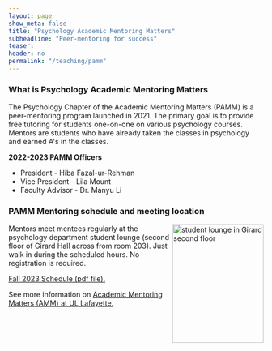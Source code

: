 ```yaml
---
layout: page
show_meta: false
title: "Psychology Academic Mentoring Matters"
subheadline: "Peer-mentoring for success"
teaser: 
header: no
permalink: "/teaching/pamm"
---
```



### What is Psychology Academic Mentoring Matters

The Psychology Chapter of the Academic Mentoring Matters (PAMM) is a peer-mentoring program launched in 2021. The primary goal is to provide free tutoring for students one-on-one on various psychology courses. Mentors are students who have already taken the classes in psychology and earned A's in the classes. 

**2022-2023 PAMM Officers**

* President - Hiba Fazal-ur-Rehman
* Vice President - Lila Mount
* Faculty Advisor - Dr. Manyu Li

### PAMM Mentoring schedule and meeting location


<img align="right" src="https://github.com/manyu26/daisolab/blob/master/images/PXL_20221103_164246477.jpg?raw=true" alt="student lounge in Girard second floor" itemprop="image" width="180" height="233.5">

Mentors meet mentees regularly at the psychology department student lounge (second floor of Girard Hall across from room 203). Just walk in during the scheduled hours. No registration is required. 

<a href="https://drive.google.com/file/d/1QLcU7Wb6je11m9Wu3T2E7QbGCezYSm-P/view?usp=sharing" target="_blank">Fall 2023 Schedule (pdf file).</a> 

See more information on <a href="https://advance.louisiana.edu/node/120" target="_blank">Academic Mentoring Matters (AMM) at UL Lafayette.</a> 
